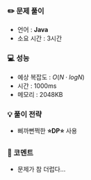 ### ✏️  문제 풀이

- 언어 : **Java**
- 소요 시간 : 3시간

### 💻  성능

- 예상 복잡도 : $O(N⋅log{N})$
- 시간 : 1000ms
- 메모리 : 2048KB

### 💡  풀이 전략

- 삐까뻔쩍한 **⭐️DP⭐** 사용

### 🤔  코멘트

- 문제가 참 더럽다...

